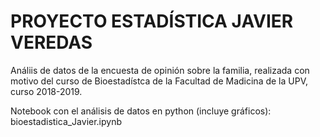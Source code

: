 # PROYECTO ESTADÍSTICA JAVIER VEREDAS

Análiis de datos de la encuesta de opinión sobre la familia, realizada con motivo del curso de Bioestadístca de la Facultad de Madicina de la UPV, curso 2018-2019.

Notebook con el análisis de datos en python (incluye gráficos): bioestadistica_Javier.ipynb